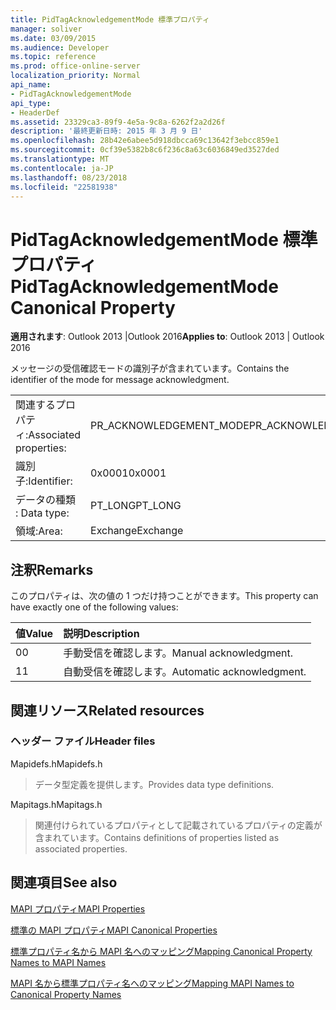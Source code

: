 ```yaml
---
title: PidTagAcknowledgementMode 標準プロパティ
manager: soliver
ms.date: 03/09/2015
ms.audience: Developer
ms.topic: reference
ms.prod: office-online-server
localization_priority: Normal
api_name:
- PidTagAcknowledgementMode
api_type:
- HeaderDef
ms.assetid: 23329ca3-89f9-4e5a-9c8a-6262f2a2d26f
description: '最終更新日時: 2015 年 3 月 9 日'
ms.openlocfilehash: 28b42e6abee5d918dbcca69c13642f3ebcc859e1
ms.sourcegitcommit: 0cf39e5382b8c6f236c8a63c6036849ed3527ded
ms.translationtype: MT
ms.contentlocale: ja-JP
ms.lasthandoff: 08/23/2018
ms.locfileid: "22581938"
---
```

# <a name="pidtagacknowledgementmode-canonical-property"></a><span data-ttu-id="b64e9-103">PidTagAcknowledgementMode 標準プロパティ</span><span class="sxs-lookup"><span data-stu-id="b64e9-103">PidTagAcknowledgementMode Canonical Property</span></span>

  
  
<span data-ttu-id="b64e9-104">**適用されます**: Outlook 2013 |Outlook 2016</span><span class="sxs-lookup"><span data-stu-id="b64e9-104">**Applies to**: Outlook 2013 | Outlook 2016</span></span> 
  
<span data-ttu-id="b64e9-105">メッセージの受信確認モードの識別子が含まれています。</span><span class="sxs-lookup"><span data-stu-id="b64e9-105">Contains the identifier of the mode for message acknowledgment.</span></span>
  
|||
|:-----|:-----|
|<span data-ttu-id="b64e9-106">関連するプロパティ:</span><span class="sxs-lookup"><span data-stu-id="b64e9-106">Associated properties:</span></span>  <br/> |<span data-ttu-id="b64e9-107">PR_ACKNOWLEDGEMENT_MODE</span><span class="sxs-lookup"><span data-stu-id="b64e9-107">PR_ACKNOWLEDGEMENT_MODE</span></span>  <br/> |
|<span data-ttu-id="b64e9-108">識別子:</span><span class="sxs-lookup"><span data-stu-id="b64e9-108">Identifier:</span></span>  <br/> |<span data-ttu-id="b64e9-109">0x0001</span><span class="sxs-lookup"><span data-stu-id="b64e9-109">0x0001</span></span>  <br/> |
|<span data-ttu-id="b64e9-110">データの種類 : </span><span class="sxs-lookup"><span data-stu-id="b64e9-110">Data type:</span></span>  <br/> |<span data-ttu-id="b64e9-111">PT_LONG</span><span class="sxs-lookup"><span data-stu-id="b64e9-111">PT_LONG</span></span>  <br/> |
|<span data-ttu-id="b64e9-112">領域:</span><span class="sxs-lookup"><span data-stu-id="b64e9-112">Area:</span></span>  <br/> |<span data-ttu-id="b64e9-113">Exchange</span><span class="sxs-lookup"><span data-stu-id="b64e9-113">Exchange</span></span>  <br/> |
   
## <a name="remarks"></a><span data-ttu-id="b64e9-114">注釈</span><span class="sxs-lookup"><span data-stu-id="b64e9-114">Remarks</span></span>

<span data-ttu-id="b64e9-115">このプロパティは、次の値の 1 つだけ持つことができます。</span><span class="sxs-lookup"><span data-stu-id="b64e9-115">This property can have exactly one of the following values:</span></span>
  
|<span data-ttu-id="b64e9-116">**値**</span><span class="sxs-lookup"><span data-stu-id="b64e9-116">**Value**</span></span>|<span data-ttu-id="b64e9-117">**説明**</span><span class="sxs-lookup"><span data-stu-id="b64e9-117">**Description**</span></span>|
|:-----|:-----|
|<span data-ttu-id="b64e9-118">0</span><span class="sxs-lookup"><span data-stu-id="b64e9-118">0</span></span>  <br/> |<span data-ttu-id="b64e9-119">手動受信を確認します。</span><span class="sxs-lookup"><span data-stu-id="b64e9-119">Manual acknowledgment.</span></span>  <br/> |
|<span data-ttu-id="b64e9-120">1</span><span class="sxs-lookup"><span data-stu-id="b64e9-120">1</span></span>  <br/> |<span data-ttu-id="b64e9-121">自動受信を確認します。</span><span class="sxs-lookup"><span data-stu-id="b64e9-121">Automatic acknowledgment.</span></span>  <br/> |
   
## <a name="related-resources"></a><span data-ttu-id="b64e9-122">関連リソース</span><span class="sxs-lookup"><span data-stu-id="b64e9-122">Related resources</span></span>

### <a name="header-files"></a><span data-ttu-id="b64e9-123">ヘッダー ファイル</span><span class="sxs-lookup"><span data-stu-id="b64e9-123">Header files</span></span>

<span data-ttu-id="b64e9-124">Mapidefs.h</span><span class="sxs-lookup"><span data-stu-id="b64e9-124">Mapidefs.h</span></span>
  
> <span data-ttu-id="b64e9-125">データ型定義を提供します。</span><span class="sxs-lookup"><span data-stu-id="b64e9-125">Provides data type definitions.</span></span>
    
<span data-ttu-id="b64e9-126">Mapitags.h</span><span class="sxs-lookup"><span data-stu-id="b64e9-126">Mapitags.h</span></span>
  
> <span data-ttu-id="b64e9-127">関連付けられているプロパティとして記載されているプロパティの定義が含まれています。</span><span class="sxs-lookup"><span data-stu-id="b64e9-127">Contains definitions of properties listed as associated properties.</span></span>
    
## <a name="see-also"></a><span data-ttu-id="b64e9-128">関連項目</span><span class="sxs-lookup"><span data-stu-id="b64e9-128">See also</span></span>



[<span data-ttu-id="b64e9-129">MAPI プロパティ</span><span class="sxs-lookup"><span data-stu-id="b64e9-129">MAPI Properties</span></span>](mapi-properties.md)
  
[<span data-ttu-id="b64e9-130">標準の MAPI プロパティ</span><span class="sxs-lookup"><span data-stu-id="b64e9-130">MAPI Canonical Properties</span></span>](mapi-canonical-properties.md)
  
[<span data-ttu-id="b64e9-131">標準プロパティ名から MAPI 名へのマッピング</span><span class="sxs-lookup"><span data-stu-id="b64e9-131">Mapping Canonical Property Names to MAPI Names</span></span>](mapping-canonical-property-names-to-mapi-names.md)
  
[<span data-ttu-id="b64e9-132">MAPI 名から標準プロパティ名へのマッピング</span><span class="sxs-lookup"><span data-stu-id="b64e9-132">Mapping MAPI Names to Canonical Property Names</span></span>](mapping-mapi-names-to-canonical-property-names.md)


